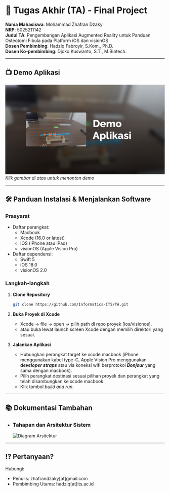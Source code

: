 # 🏁 Tugas Akhir (TA) - Final Project

**Nama Mahasiswa**: Mohammad Zhafran Dzaky  
**NRP**: 5025211142  
**Judul TA**: Pengembangan Aplikasi Augmented Reality untuk Panduan Osteotomi Fibula pada Platform iOS dan visionOS  
**Dosen Pembimbing**: Hadziq Fabroyir, S.Kom., Ph.D.  
**Dosen Ko-pembimbing**: Djoko Kuswanto, S.T., M.Biotech.

---

## 📺 Demo Aplikasi

[![Demo Aplikasi](docs/thumbnail.png)](https://youtu.be/pWtIT9mHsf4)  
_Klik gambar di atas untuk menonton demo_

---

## 🛠 Panduan Instalasi & Menjalankan Software

### Prasyarat

- Daftar perangkat:
  - Macbook
  - Xcode (16.0 or latest)
  - iOS (iPhone atau iPad)
  - visionOS (Apple Vision Pro)
- Daftar dependensi:
  - Swift 5
  - iOS 18.0
  - visionOS 2.0

### Langkah-langkah

1. **Clone Repository**
   ```bash
   git clone https://github.com/Informatics-ITS/TA.git
   ```
2. **Buka Proyek di Xcode**

   - Xcode -> file -> open -> pilih path di repo proyek [ios/visionos].
   - atau buka lewat launch screen Xcode dengan memilih direktori yang sesuai.

3. **Jalankan Aplikasi**
   - Hubungkan perangkat target ke xcode macbook (iPhone menggunakan kabel type-C, Apple Vision Pro menggunakan **_developer straps_** atau via koneksi wifi berprotokol **_Bonjour_** yang sama dengan macbook).
   - Pilih perangkat destinasi sesuai pilihan proyek dan perangkat yang telah disambungkan ke xcode macbook.
   - Klik tombol _build and run_.

---

## 📚 Dokumentasi Tambahan

- ### Tahapan dan Arsitektur Sistem
  ![Diagram Arsitektur](docs/architecture.png)

---

## ⁉️ Pertanyaan?

Hubungi:

- Penulis: zhafrandzaky[at]gmail.com
- Pembimbing Utama: hadziq[at]its.ac.id
